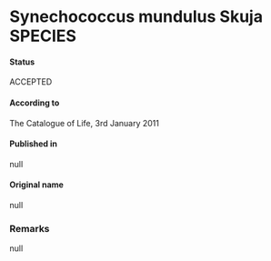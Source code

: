 # Synechococcus mundulus Skuja SPECIES

#### Status
ACCEPTED

#### According to
The Catalogue of Life, 3rd January 2011

#### Published in
null

#### Original name
null

### Remarks
null
